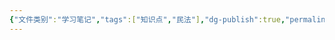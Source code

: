 ```yaml
---
{"文件类别":"学习笔记","tags":["知识点","民法"],"dg-publish":true,"permalink":"/学习笔记studyup/知识点cheese/容忍义务/","dgPassFrontmatter":true,"created":"2024-10-24T22:52:16.793+08:00","updated":"2024-10-24T22:52:17.310+08:00"}
---
```



